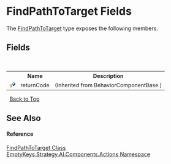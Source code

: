 # FindPathToTarget Fields
 

The <a href="T_EmptyKeys_Strategy_AI_Components_Actions_FindPathToTarget">FindPathToTarget</a> type exposes the following members.


## Fields
&nbsp;<table><tr><th></th><th>Name</th><th>Description</th></tr><tr><td>![Protected field](media/protfield.gif "Protected field")</td><td>returnCode</td><td> (Inherited from BehaviorComponentBase.)</td></tr></table>&nbsp;
<a href="#findpathtotarget-fields">Back to Top</a>

## See Also


#### Reference
<a href="T_EmptyKeys_Strategy_AI_Components_Actions_FindPathToTarget">FindPathToTarget Class</a><br /><a href="N_EmptyKeys_Strategy_AI_Components_Actions">EmptyKeys.Strategy.AI.Components.Actions Namespace</a><br />